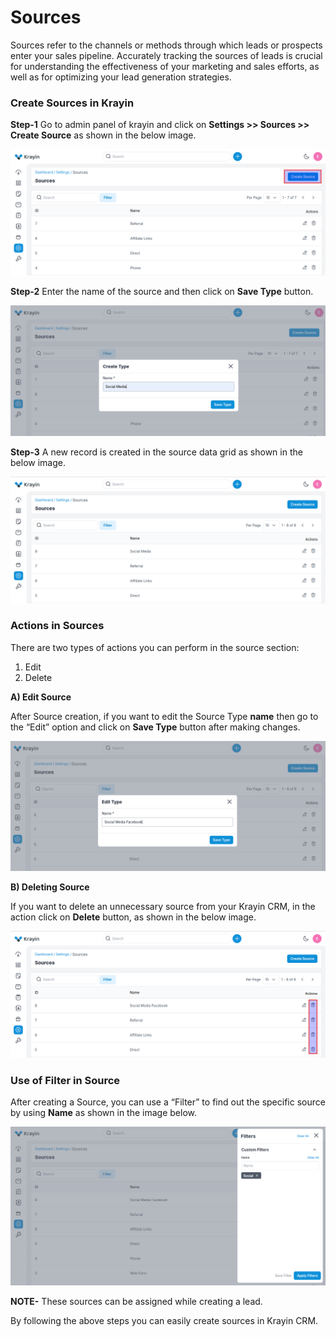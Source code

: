 # Sources

Sources refer to the channels or methods through which leads or prospects enter your sales pipeline. Accurately tracking the sources of leads is crucial for understanding the effectiveness of your marketing and sales efforts, as well as for optimizing your lead generation strategies.

### Create Sources in Krayin

**Step-1** Go to admin panel of krayin and click on **Settings >> Sources >> Create Source** as shown in the below image.

![Source](../../docs/assets/images/setting/source.png)

**Step-2** Enter the name of the source and then click on **Save Type** button.

![Create Source](../../docs/assets/images/setting/createSource.png)

**Step-3** A new record is created in the source data grid as shown in the below image.

![Source Grid](../../docs/assets/images/setting/sourceGrid.png)

### Actions in Sources

There are two types of actions you can perform in the source section:

1) Edit
2) Delete

**A) Edit Source**

After Source creation, if you want to edit the Source Type **name** then go to the “Edit” option and click on **Save Type** button after making changes.

![Source edit](../../docs/assets/images/setting/editSource.png)

**B) Deleting Source**

If you want to delete an unnecessary source from your Krayin CRM, in the action click on **Delete** button, as shown in the below image.

![Delete Grid](../../docs/assets/images/setting/deleteSource.png)

### Use of Filter in Source

After creating a Source, you can use a “Filter” to find out the specific source by using **Name** as shown in the image below.

![source filter](../../docs/assets/images/setting/sourceFilter.png)

**NOTE-** These sources can be assigned while creating a lead. 

By following the above steps you can easily create sources in Krayin CRM.


